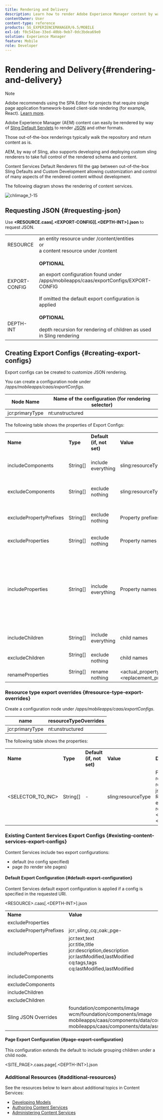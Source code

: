 ```yaml
---
title: Rendering and Delivery
description: Learn how to render Adobe Experience Manager content by way of Sling Default Servlets to render JSON and other formats.
contentOwner: User
content-type: reference
products: SG_EXPERIENCEMANAGER/6.5/MOBILE
exl-id: f0c543ae-33ed-40bb-9eb7-0dc3bdea69e0
solution: Experience Manager
feature: Mobile
role: Developer
---
```

# Rendering and Delivery{#rendering-and-delivery}

>[!NOTE]
>
>Adobe recommends using the SPA Editor for projects that require single page application framework-based client-side rendering (for example, React). [Learn more](/help/sites-developing/spa-overview.md).

Adobe Experience Manager (AEM) content can easily be rendered by way of [Sling Default Servlets](https://sling.apache.org/documentation/bundles/rendering-content-default-get-servlets.html) to render [JSON](https://sling.apache.org/documentation/bundles/rendering-content-default-get-servlets.html#default-json-rendering) and other formats.

Those out-of-the-box renderings typically walk the repository and return content as is.

AEM, by way of Sling, also supports developing and deploying custom sling renderers to take full control of the rendered schema and content.

Content Services Default Renderers fill the gap between out-of-the-box Sling Defaults and Custom Development allowing customization and control of many aspects of the rendered content without development.

The following diagram shows the rendering of content services.

![chlimage_1-15](assets/chlimage_1-15.png)

## Requesting JSON {#requesting-json}

Use **<RESOURCE.caas[.<EXPORT-CONFIG][.&lt;DEPTH-INT&gt;].json** to request JSON.

<table>
 <tbody>
  <tr>
   <td>RESOURCE</td>
   <td>an entity resource under /content/entities<br /> or <br /> a content resource under /content</td>
  </tr>
  <tr>
   <td>EXPORT-CONFIG</td>
   <td><p><strong>OPTIONAL</strong><br /> </p> <p>an export configuration found under /apps/mobileapps/caas/exportConfigs/EXPORT-CONFIG<br /> <br /> If omitted the default export configuration is applied </p> </td>
  </tr>
  <tr>
   <td>DEPTH-INT</td>
   <td><strong>OPTIONAL</strong><br /> <br /> depth recursion for rendering of children as used in Sling rendering</td>
  </tr>
 </tbody>
</table>

## Creating Export Configs {#creating-export-configs}

Export configs can be created to customize JSON rendering.

You can create a configuration node under */apps/mobileapps/caas/exportConfigs.*

| Node Name |Name of the configuration (for rendering selector) |
|---|---|
| jcr:primaryType |nt:unstructured |

The following table shows the properties of Export Configs:

<table>
 <tbody>
  <tr>
   <td><strong>Name</strong></td>
   <td><strong>Type</strong></td>
   <td><strong>Default (if, not set)</strong></td>
   <td><strong>Value</strong></td>
   <td><strong>Description</strong></td>
  </tr>
  <tr>
   <td>includeComponents</td>
   <td>String[]</td>
   <td>include everything</td>
   <td>sling:resourceType</td>
   <td>exclude details for nodes with specified sling:resourceType from JSON export</td>
  </tr>
  <tr>
   <td>excludeComponents</td>
   <td>String[]</td>
   <td>exclude nothing</td>
   <td>sling:resourceType</td>
   <td>include details only for nodes with specified sling:resourceType from JSON export</td>
  </tr>
  <tr>
   <td>excludePropertyPrefixes</td>
   <td>String[]</td>
   <td>exclude nothing</td>
   <td>Property prefixes</td>
   <td>exclude properties that start with specified prefixes from JSON export</td>
  </tr>
  <tr>
   <td>excludeProperties</td>
   <td>String[]</td>
   <td>exclude nothing</td>
   <td>Property names</td>
   <td>exclude specified properties from JSON export</td>
  </tr>
  <tr>
   <td>includeProperties</td>
   <td>String[]</td>
   <td>include everything</td>
   <td>Property names</td>
   <td><p>if excludePropertyPrefixes set<br /> this includes specified properties despite matching the prefix being excluded,</p> <p>else (exclude properties ignored) only include these properties</p> </td>
  </tr>
  <tr>
   <td>includeChildren</td>
   <td>String[]</td>
   <td>include everything</td>
   <td>child names</td>
   <td>exclude specified children from JSON export</td>
  </tr>
  <tr>
   <td>excludeChildren</td>
   <td>String[]<br /> <br /> </td>
   <td>exclude nothing</td>
   <td>child names</td>
   <td>include only specified children from JSON export, exclude other</td>
  </tr>
  <tr>
   <td>renameProperties</td>
   <td>String[]<br /> <br /> </td>
   <td>rename nothing</td>
   <td>&lt;actual_property_name&gt;,&lt;replacement_property_name&gt;</td>
   <td>rename properties using replacements</td>
  </tr>
 </tbody>
</table>

### Resource type export overrides {#resource-type-export-overrides}

Create a configuration node under */apps/mobileapps/caas/exportConfigs.*

| name |resourceTypeOverrides |
|---|---|
| jcr:primaryType |nt:unstructured |

The following table shows the properties:

<table>
 <tbody>
  <tr>
   <td><strong>Name</strong></td>
   <td><strong>Type</strong></td>
   <td><strong>Default (if, not set)</strong></td>
   <td><strong>Value</strong></td>
   <td><strong>Description</strong></td>
  </tr>
  <tr>
   <td>&lt;SELECTOR_TO_INC&gt;</td>
   <td>String[] </td>
   <td>-</td>
   <td>sling:resourceType</td>
   <td>For the following sling resource types, do not return the default CaaS json export.<br /> Return a customer json export by rendering the resource as;<br /> &lt;RESOURCE&gt;.&lt;SELECTOR_TO_INC&gt;.json </td>
  </tr>
 </tbody>
</table>

### Existing Content Services Export Configs {#existing-content-services-export-configs}

Content Services include two export configurations:

* default (no config specified)
* page (to render site pages)

#### Default Export Configuration {#default-export-configuration}

Content Services default export configuration is applied if a config is specified in the requested URI.

&lt;RESOURCE&gt;.caas[.&lt;DEPTH-INT&gt;].json

<table>
 <tbody>
  <tr>
   <td><strong>Name</strong></td>
   <td><strong>Value</strong></td>
  </tr>
  <tr>
   <td>excludeProperties</td>
   <td> </td>
  </tr>
  <tr>
   <td>excludePropertyPrefixes</td>
   <td>jcr:,sling:,cq:,oak:,pge-</td>
  </tr>
  <tr>
   <td>includeProperties</td>
   <td>jcr:text,text<br /> jcr:title,title<br /> jcr:description,description<br /> jcr:lastModified,lastModified<br /> cq:tags,tags<br /> cq:lastModified,lastModified</td>
  </tr>
  <tr>
   <td>includeComponents</td>
   <td> </td>
  </tr>
  <tr>
   <td>excludeComponents</td>
   <td> </td>
  </tr>
  <tr>
   <td>includeChildren</td>
   <td> </td>
  </tr>
  <tr>
   <td>excludeChildren</td>
   <td> </td>
  </tr>
  <tr>
   <td>Sling JSON Overrides</td>
   <td>foundation/components/image<br /> wcm/foundation/components/image<br /> mobileapps/caas/components/data/contentReference<br /> mobileapps/caas/components/data/assetlist</td>
  </tr>
 </tbody>
</table>

#### Page Export Configuration {#page-export-configuration}

This configuration extends the default to include grouping children under a child node.

&lt;SITE_PAGE&gt;.caas.page[.&lt;DEPTH-INT&gt;].json

### Additional Resources {#additional-resources}

See the resources below to learn about additional topics in Content Services:

* [Developing Models](/help/mobile/administer-mobile-apps.md)
* [Authoring Content Services](/help/mobile/develop-content-as-a-service.md)
* [Administering Content Services](/help/mobile/developing-content-services.md)
